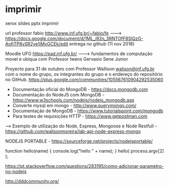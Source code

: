 # imprimir
xerox slides pptx imprimir

url professor fabio http://www.inf.ufg.br/~fabio/fe
---> https://docs.google.com/document/d/1ML_i92n_3RNTOfF8SlQzG-AofiTP8vSR2ye1iMvGCEk/edit
entrega no github (11 nov 2018)

Moodle UFG https://ead.inf.ufg.br/
---> fundamentos de computação movel e ubíqua com Professor Iwens Gervasio Sene Junior

Proyecto para 31 de outubro com Professor Wallison
 walison@inf.ufg.br  com o nome do grupo, os integrantes do grupo e o endereço do repositório no GitHub.
 https://plus.google.com/communities/105567610904292535060
 
 * Documentação oficial do MongoDB - https://docs.mongodb.com
 * Documentação do NodeJS com MongoDB - https://www.w3schools.com/nodejs/nodejs_mongodb.asp
 * Converte mysql em mongo - http://www.querymongo.com/
 * Documentação de MongoDB - https://www.tutorialspoint.com/mongodb
 * Para testes de requisições HTTP - https://www.getpostman.com

--> Exemplo de utilização do Node, Express, Mongoose e Node Restfull - https://github.com/walisonmoreira/lab-api-node-express-mongo

NODEJS PORTABLE - https://sourceforge.net/projects/nodejsportable/

function hello(name) {
     console.log("hello " + name);
}
hello( process.argv[2] );

https://pt.stackoverflow.com/questions/283195/como-adicionar-parametro-no-nodejs

http://dddcommunity.org/
